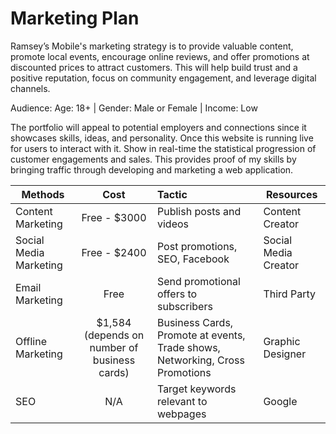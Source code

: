 # Marketing Plan

Ramsey’s Mobile's marketing strategy is to provide valuable content, promote local events, encourage online reviews, and offer promotions at discounted prices to attract customers. This will help build trust and a positive reputation, focus on community engagement, and leverage digital channels.

Audience: Age: 18+ | Gender: Male or Female | Income: Low

The portfolio will appeal to potential employers and connections since it showcases skills, ideas, and personality. Once this website is running live for users to interact with it. Show in real-time the statistical progression of customer engagements and sales. This provides proof of my skills by bringing traffic through developing and marketing a web application.

| Methods                |                     Cost                     | Tactic                                                                       | Resources            |
| ---------------------- | :------------------------------------------: | :--------------------------------------------------------------------------- | -------------------- |
| Content Marketing      |                 Free - $3000                 | Publish posts and videos                                                     | Content Creator      |
| Social Media Marketing |                 Free - $2400                 | Post promotions, SEO, Facebook                                               | Social Media Creator |
| Email Marketing        |                     Free                     | Send promotional offers to subscribers                                       | Third Party          |
| Offline Marketing      | $1,584 (depends on number of business cards) | Business Cards, Promote at events, Trade shows, Networking, Cross Promotions | Graphic Designer     |
| SEO                    |                     N/A                      | Target keywords relevant to webpages                                         | Google               |
